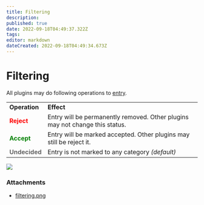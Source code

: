 ```yaml
---
title: Filtering
description: 
published: true
date: 2022-09-18T04:49:37.322Z
tags: 
editor: markdown
dateCreated: 2022-09-18T04:49:34.673Z
---
```


# Filtering
All plugins may do following operations to [entry](/Entry).


<table class="wiki">
<tr>
  <td><strong>Operation</strong></td>
  <td><strong>Effect</strong></td>
</tr><tr>
  <td><div style="color:red; font-weight: bold">Reject</div></td>
  <td>Entry will be permanently removed. Other plugins may not change this status.</td>
</tr><tr>
  <td><div style="color:green; font-weight: bold">Accept</div></td>
  <td>Entry will be marked accepted. Other plugins may still be reject it.</td>
</tr><tr>
  <td><div style="color:#666; font-weight: bold">Undecided</div></td>
  <td>Entry is not marked to any category <i>(default)</i></td>
</tr>
</table>


<img src="/attachments/Filtering/filtering.png">

### Attachments
* [filtering.png](/attachments/Filtering/filtering.png)